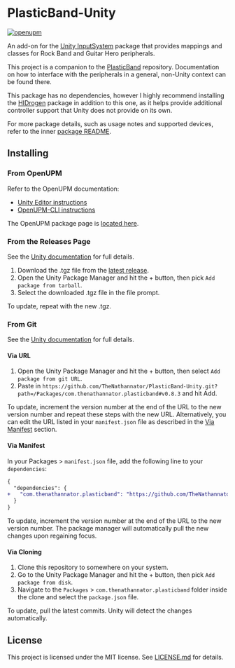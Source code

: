 # PlasticBand-Unity

[![openupm](https://img.shields.io/npm/v/com.thenathannator.plasticband?label=openupm&registry_uri=https://package.openupm.com)](https://openupm.com/packages/com.thenathannator.plasticband/)

An add-on for the [Unity InputSystem](https://github.com/Unity-Technologies/InputSystem) package that provides mappings and classes for Rock Band and Guitar Hero peripherals.

This project is a companion to the [PlasticBand](https://github.com/TheNathannator/PlasticBand) repository. Documentation on how to interface with the peripherals in a general, non-Unity context can be found there.

This package has no dependencies, however I highly recommend installing the [HIDrogen](https://github.com/TheNathannator/HIDrogen) package in addition to this one, as it helps provide additional controller support that Unity does not provide on its own.

For more package details, such as usage notes and supported devices, refer to the inner [package README](Packages/com.thenathannator.plasticband/README.md).

## Installing

### From OpenUPM

Refer to the OpenUPM documentation:

- [Unity Editor instructions](https://openupm.com/docs/getting-started.html)
- [OpenUPM-CLI instructions](https://openupm.com/docs/getting-started-cli.html)

The OpenUPM package page is [located here](https://openupm.com/packages/com.thenathannator.plasticband).

### From the Releases Page

See the [Unity documentation](https://docs.unity3d.com/Manual/upm-ui-local.html) for full details.

1. Download the .tgz file from the [latest release](https://github.com/TheNathannator/PlasticBand-Unity/releases/latest).
2. Open the Unity Package Manager and hit the + button, then pick `Add package from tarball`.
3. Select the downloaded .tgz file in the file prompt.

To update, repeat with the new .tgz.

### From Git

See the [Unity documentation](https://docs.unity3d.com/Manual/upm-git.html) for full details.

#### Via URL

1. Open the Unity Package Manager and hit the + button, then select `Add package from git URL`.
2. Paste in `https://github.com/TheNathannator/PlasticBand-Unity.git?path=/Packages/com.thenathannator.plasticband#v0.8.3` and hit Add.

To update, increment the version number at the end of the URL to the new version number and repeat these steps with the new URL. Alternatively, you can edit the URL listed in your `manifest.json` file as described in the [Via Manifest](#via-manifest) section.

#### Via Manifest

In your Packages > `manifest.json` file, add the following line to your `dependencies`:

```diff
{
  "dependencies": {
+   "com.thenathannator.plasticband": "https://github.com/TheNathannator/PlasticBand-Unity.git?path=/Packages/com.thenathannator.plasticband#v0.8.3"
  }
}
```

To update, increment the version number at the end of the URL to the new version number. The package manager will automatically pull the new changes upon regaining focus.

#### Via Cloning

1. Clone this repository to somewhere on your system.
2. Go to the Unity Package Manager and hit the + button, then pick `Add package from disk`.
3. Navigate to the `Packages` > `com.thenathannator.plasticband` folder inside the clone and select the `package.json` file.

To update, pull the latest commits. Unity will detect the changes automatically.

## License

This project is licensed under the MIT license. See [LICENSE.md](LICENSE.md) for details.
